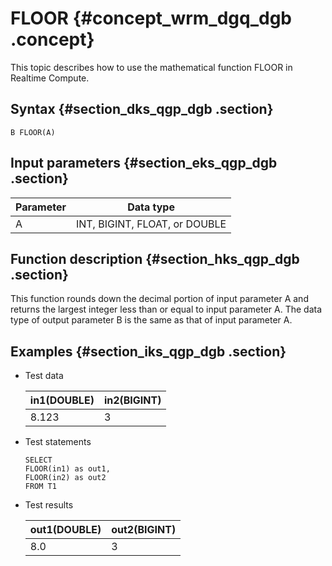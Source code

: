 # FLOOR {#concept_wrm_dgq_dgb .concept}

This topic describes how to use the mathematical function FLOOR in Realtime Compute.

## Syntax {#section_dks_qgp_dgb .section}

```
B FLOOR(A)
```

## Input parameters {#section_eks_qgp_dgb .section}

|Parameter|Data type|
|---------|---------|
|A|INT, BIGINT, FLOAT, or DOUBLE|

## Function description {#section_hks_qgp_dgb .section}

This function rounds down the decimal portion of input parameter A and returns the largest integer less than or equal to input parameter A. The data type of output parameter B is the same as that of input parameter A.

## Examples {#section_iks_qgp_dgb .section}

-   Test data

    |in1\(DOUBLE\)|in2\(BIGINT\)|
    |-------------|-------------|
    |8.123|3|

-   Test statements

    ```
    SELECT 
    FLOOR(in1) as out1,
    FLOOR(in2) as out2
    FROM T1
    ```

-   Test results

    |out1\(DOUBLE\)|out2\(BIGINT\)|
    |--------------|--------------|
    |8.0|3|


